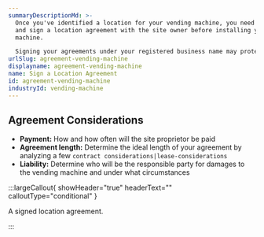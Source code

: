 ```yaml
---
summaryDescriptionMd: >-
  Once you've identified a location for your vending machine, you need to draft
  and sign a location agreement with the site owner before installing your
  machine.

  Signing your agreements under your registered business name may protect you from liabilities and associated costs.
urlSlug: agreement-vending-machine
displayname: agreement-vending-machine
name: Sign a Location Agreement
id: agreement-vending-machine
industryId: vending-machine
---
```


## Agreement Considerations

- **Payment:** How and how often will the site proprietor be paid
- **Agreement length:** Determine the ideal length of your agreement by analyzing a few `contract considerations|lease-considerations`
- **Liability:** Determine who will be the responsible party for damages to the vending machine and under what circumstances

:::largeCallout{ showHeader="true" headerText="" calloutType="conditional" }

A signed location agreement.

:::

